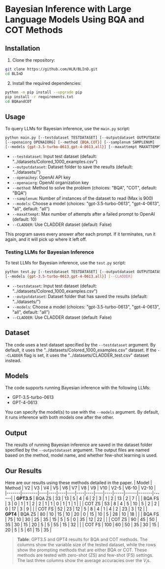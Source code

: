 # Bayesian Inference with Large Language Models Using BQA and COT Methods

## Installation

1. Clone the repository:
```bash
git clone https://github.com/HLR/BLInD.git
cd BLInD
```
2. Install the required dependencies:
```bash
python -m pip install --upgrade pip
pip install -r requirements.txt
cd BQAandCOT
```

## Usage

To query LLMs for Bayesian inference, use the `main.py` script:
```bash
python main.py [--testdataset TESTDATASET] [--outputdataset OUTPUTDATASET] [--openaikey OPENAIKEY]
[--openaiorg OPENAIORG] [--method {BQA,COT}] [--samplenum SAMPLENUM]
[--models {gpt-3.5-turbo-0613,gpt-4-0613,all}] [--maxattempt MAXATTEMPT] [--CLADDER]
```

- `--testdataset`: Input test dataset (default: "../datasets/Colored_1000_examples.csv")
- `--outputdataset`: Dataset folder to save the results (default: "../datasets/")
- `--openaikey`: OpenAI API key
- `--openaiorg`: OpenAI organization key
- `--method`: Method to solve the problem (choices: "BQA", "COT", default: "BQA")
- `--samplenum`: Number of instances of the dataset to read (Max is 900)
- `--models`: Choose a model (choices: "gpt-3.5-turbo-0613", "gpt-4-0613", "all", default: "all")
- `--maxattempt`: Max number of attempts after a failed prompt to OpenAI (default: 10)
- `--CLADDER`: Use CLADDER dataset (default: False)

This program saves every answer after each prompt. If it terminates, run it again, and it will pick up where it left off.

### Testing LLMs for Bayesian Inference


To test LLMs for Bayesian inference, use the `test.py` script:
```bash
python test.py [--testdataset TESTDATASET] [--outputdataset OUTPUTDATASET]
[--models {gpt-3.5-turbo-0613,gpt-4-0613,all}] [--CLADDER]
```
- `--testdataset`: Input test dataset (default: "../datasets/Colored_1000_examples.csv")
- `--outputdataset`: Dataset folder that has saved the results (default: "../datasets/")
- `--models`: Choose a model (choices: "gpt-3.5-turbo-0613", "gpt-4-0613", "all", default: "all")
- `--CLADDER`: Use CLADDER dataset (default: False)

## Dataset

The code uses a test dataset specified by the `--testdataset` argument. By default, it uses the "../datasets/Colored_1000_examples.csv" dataset. If the `--CLADDER` flag is set, it uses the "../datasets/CLADDER_test.csv" dataset instead.

## Models

The code supports running Bayesian inference with the following LLMs:
- GPT-3.5-turbo-0613
- GPT-4-0613

You can specify the model(s) to use with the `--models` argument. By default, it runs inference with both models one after the other.

## Output

The results of running Bayesian inference are saved in the dataset folder specified by the `--outputdataset` argument. The output files are named based on the method, model name, and whether few-shot learning is used.

## Our Results

Here are our results using these methods detailed in the paper.
| Model | Method | V2 | V3 | V4 | V5 | V6 | V7 | V8 | V9 | V10 | V2-5 | V6-10 | V2-10 |
|-------|--------|----|----|----|----|----|----|----|----|-----|------|-------|------|
| **GPT3.5** | BQA ZS | 33 | 13 | 5 | 4 | 6 | 2 | 3 | 1 | 2 | 13 | 2 | 7 |
| | BQA FS | 3 | 0 | 1 | 1 | 2 | 2 | 1 | 1 | 0 | 1 | 1 | 1 |
| | COT ZS | 53 | 8 | 4 | 5 | 10 | 5 | 2 | 2 | 0 | 17 | 3 | 9 |
| | COT FS | 52 | 23 | 12 | 5 | 8 | 4 | 1 | 4 | 2 | 23 | 3 | 12 |
| **GPT4** | BQA ZS | 80 | 10 | 15 | 10 | 20 | 0 | 15 | 10 | 5 | 28 | 10 | 18 |
| | BQA FS | 75 | 10 | 30 | 25 | 35 | 15 | 5 | 5 | 0 | 35 | 12 | 22 |
| | COT ZS | 90 | 45 | 50 | 35 | 30 | 15 | 20 | 5 | 5 | 55 | 15 | 32 |
| | COT FS | 100 | 60 | 50 | 35 | 30 | 15 | 20 | 5 | 5 | 61 | 15 | 35 |

> **Table**: GPT3.5 and GPT4 results for BQA and COT methods. The columns show the variable size of the tested dataset, while the rows show the prompting methods that are either BQA or COT. These methods are tested with zero-shot (ZS) and few-shot (FS) settings. The last three columns show the average accuracies over the $V_i$s.

